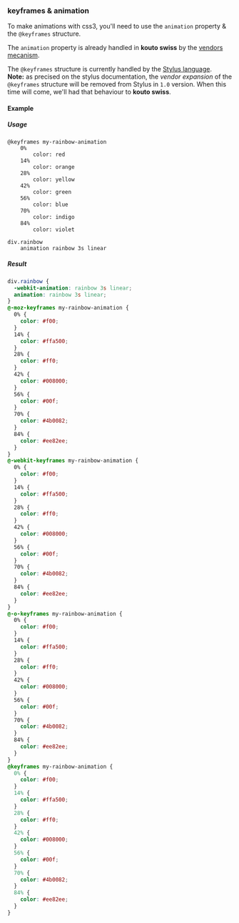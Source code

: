 ### keyframes & animation

To make animations with css3, you'll need to use the `animation` property & the `@keyframes` structure.

The `animation` property is already handled in **kouto swiss** by the [vendors mecanism](#vendors).

The `@keyframes` structure is currently handled by the [Stylus language](http://learnboost.github.io/stylus/docs/keyframes.html).  
**Note:** as precised on the stylus documentation, the *vendor expansion* of the `@keyframes` structure will be removed from Stylus in `1.0` version. When this time will come, we'll had that behaviour to **kouto swiss**.

#### Example

##### Usage

```stylus
@keyframes my-rainbow-animation
    0%
        color: red
    14%
        color: orange
    28%
        color: yellow
    42%
        color: green
    56%
        color: blue
    70%
        color: indigo
    84%
        color: violet

div.rainbow
    animation rainbow 3s linear
```

##### Result

```css
div.rainbow {
  -webkit-animation: rainbow 3s linear;
  animation: rainbow 3s linear;
}
@-moz-keyframes my-rainbow-animation {
  0% {
    color: #f00;
  }
  14% {
    color: #ffa500;
  }
  28% {
    color: #ff0;
  }
  42% {
    color: #008000;
  }
  56% {
    color: #00f;
  }
  70% {
    color: #4b0082;
  }
  84% {
    color: #ee82ee;
  }
}
@-webkit-keyframes my-rainbow-animation {
  0% {
    color: #f00;
  }
  14% {
    color: #ffa500;
  }
  28% {
    color: #ff0;
  }
  42% {
    color: #008000;
  }
  56% {
    color: #00f;
  }
  70% {
    color: #4b0082;
  }
  84% {
    color: #ee82ee;
  }
}
@-o-keyframes my-rainbow-animation {
  0% {
    color: #f00;
  }
  14% {
    color: #ffa500;
  }
  28% {
    color: #ff0;
  }
  42% {
    color: #008000;
  }
  56% {
    color: #00f;
  }
  70% {
    color: #4b0082;
  }
  84% {
    color: #ee82ee;
  }
}
@keyframes my-rainbow-animation {
  0% {
    color: #f00;
  }
  14% {
    color: #ffa500;
  }
  28% {
    color: #ff0;
  }
  42% {
    color: #008000;
  }
  56% {
    color: #00f;
  }
  70% {
    color: #4b0082;
  }
  84% {
    color: #ee82ee;
  }
}
```
